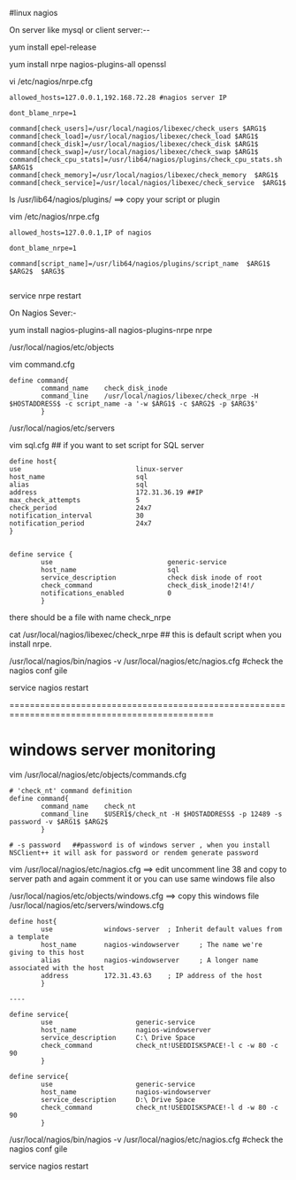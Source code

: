 #linux  nagios

On server like mysql or client server:--

yum install epel-release

yum install nrpe nagios-plugins-all openssl

 vi /etc/nagios/nrpe.cfg
```
allowed_hosts=127.0.0.1,192.168.72.28 #nagios server IP

dont_blame_nrpe=1

command[check_users]=/usr/local/nagios/libexec/check_users $ARG1$
command[check_load]=/usr/local/nagios/libexec/check_load $ARG1$
command[check_disk]=/usr/local/nagios/libexec/check_disk $ARG1$
command[check_swap]=/usr/local/nagios/libexec/check_swap $ARG1$
command[check_cpu_stats]=/usr/lib64/nagios/plugins/check_cpu_stats.sh $ARG1$
command[check_memory]=/usr/local/nagios/libexec/check_memory  $ARG1$
command[check_service]=/usr/local/nagios/libexec/check_service  $ARG1$
```

ls /usr/lib64/nagios/plugins/  ==> copy your script or plugin 

vim /etc/nagios/nrpe.cfg  
```
allowed_hosts=127.0.0.1,IP of nagios

dont_blame_nrpe=1

command[script_name]=/usr/lib64/nagios/plugins/script_name  $ARG1$  $ARG2$  $ARG3$


```

service nrpe restart

On Nagios Sever:-

yum install nagios-plugins-all nagios-plugins-nrpe nrpe

/usr/local/nagios/etc/objects

vim command.cfg
```
define command{
        command_name    check_disk_inode
        command_line    /usr/local/nagios/libexec/check_nrpe -H $HOSTADDRESS$ -c script_name -a '-w $ARG1$ -c $ARG2$ -p $ARG3$'
        }

```

/usr/local/nagios/etc/servers

vim sql.cfg ## if you want to set script for SQL server
```
define host{
use                             linux-server
host_name                       sql
alias                           sql
address                         172.31.36.19 ##IP 
max_check_attempts              5
check_period                    24x7
notification_interval           30
notification_period             24x7
}


define service {
        use                             generic-service
        host_name                       sql
        service_description             check disk inode of root
        check_command                   check_disk_inode!2!4!/
        notifications_enabled           0
        }

```

there should be a file with name check_nrpe

cat /usr/local/nagios/libexec/check_nrpe  ## this is default script when you install nrpe.

/usr/local/nagios/bin/nagios -v /usr/local/nagios/etc/nagios.cfg   #check the nagios conf gile

service nagios restart

==============================================================================================
# windows server monitoring

vim /usr/local/nagios/etc/objects/commands.cfg
```
# 'check_nt' command definition
define command{
        command_name    check_nt
        command_line    $USER1$/check_nt -H $HOSTADDRESS$ -p 12489 -s password -v $ARG1$ $ARG2$
        }

# -s password   ##password is of windows server , when you install NSClient++ it will ask for password or rendem generate password

```

vim /usr/local/nagios/etc/nagios.cfg  ==> edit uncomment line 38 and copy to server path and again comment it or you can use same windows file also

/usr/local/nagios/etc/objects/windows.cfg   ==> copy this windows file /usr/local/nagios/etc/servers/windows.cfg 

```
define host{
        use             windows-server  ; Inherit default values from a template
        host_name       nagios-windowserver     ; The name we're giving to this host
        alias           nagios-windowserver     ; A longer name associated with the host
        address         172.31.43.63    ; IP address of the host
        }

----

define service{
        use                     generic-service
        host_name               nagios-windowserver
        service_description     C:\ Drive Space
        check_command           check_nt!USEDDISKSPACE!-l c -w 80 -c 90
        }

define service{
        use                     generic-service
        host_name               nagios-windowserver
        service_description     D:\ Drive Space
        check_command           check_nt!USEDDISKSPACE!-l d -w 80 -c 90
        }

```
/usr/local/nagios/bin/nagios -v /usr/local/nagios/etc/nagios.cfg   #check the nagios conf gile

service nagios restart

